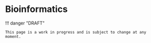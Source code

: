 # Bioinformatics

!!! danger "DRAFT"

    This page is a work in progress and is subject to change at any moment.
